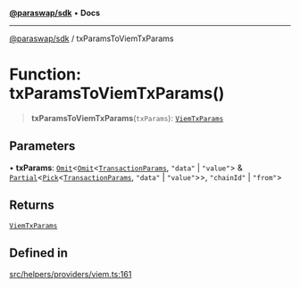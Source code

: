 [**@paraswap/sdk**](../README.md) • **Docs**

***

[@paraswap/sdk](../globals.md) / txParamsToViemTxParams

# Function: txParamsToViemTxParams()

> **txParamsToViemTxParams**(`txParams`): [`ViemTxParams`](../-internal-/type-aliases/ViemTxParams.md)

## Parameters

• **txParams**: [`Omit`](../-internal-/type-aliases/Omit.md)\<[`Omit`](../-internal-/type-aliases/Omit.md)\<[`TransactionParams`](../interfaces/TransactionParams.md), `"data"` \| `"value"`\> & [`Partial`](../-internal-/type-aliases/Partial.md)\<[`Pick`](../-internal-/type-aliases/Pick.md)\<[`TransactionParams`](../interfaces/TransactionParams.md), `"data"` \| `"value"`\>\>, `"chainId"` \| `"from"`\>

## Returns

[`ViemTxParams`](../-internal-/type-aliases/ViemTxParams.md)

## Defined in

[src/helpers/providers/viem.ts:161](https://github.com/paraswap/paraswap-sdk/blob/master/src/helpers/providers/viem.ts#L161)
